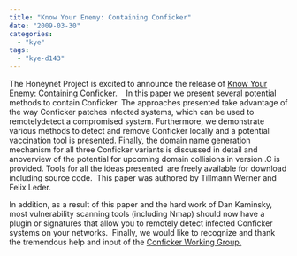 ```yaml
---
title: "Know Your Enemy: Containing Conficker"
date: "2009-03-30"
categories: 
  - "kye"
tags: 
  - "kye-d143"
---
```


The Honeynet Project is excited to announce the release of [Know Your Enemy: Containing Conficker](/papers/conficker/).    In this paper we present several potential methods to contain Conficker. The approaches presented take advantage of the way Conficker patches infected systems, which can be used to remotelydetect a compromised system. Furthermore, we demonstrate various methods to detect and remove Conficker locally and a potential vaccination tool is presented. Finally, the domain name generation mechanism for all three Conficker variants is discussed in detail and anoverview of the potential for upcoming domain collisions in version .C is provided. Tools for all the ideas presented  are freely available for download including source code.  This paper was authored by Tillmann Werner and Felix Leder.

  

In addition, as a result of this paper and the hard work of Dan Kaminsky, most vulnerability scanning tools (including Nmap) should now have a plugin or signatures that allow you to remotely detect infected Conficker systems on your networks.  Finally, we would like to recognize and thank the tremendous help and input of the [Conficker Working Group.](http://www.confickerworkinggroup.org)
